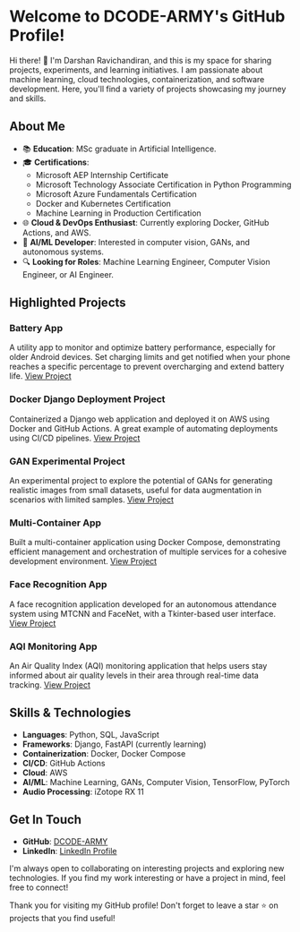 # **Welcome to DCODE-ARMY's GitHub Profile!**

Hi there! 👋 I'm Darshan Ravichandiran, and this is my space for sharing projects, experiments, and learning initiatives. I am passionate about machine learning, cloud technologies, containerization, and software development. Here, you'll find a variety of projects showcasing my journey and skills.

## **About Me**
- 📚 **Education**: MSc graduate in Artificial Intelligence.
- 🎓 **Certifications**: 
  - Microsoft AEP Internship Certificate
  - Microsoft Technology Associate Certification in Python Programming
  - Microsoft Azure Fundamentals Certification
  - Docker and Kubernetes Certification
  - Machine Learning in Production Certification
- 🌐 **Cloud & DevOps Enthusiast**: Currently exploring Docker, GitHub Actions, and AWS.
- 🤖 **AI/ML Developer**: Interested in computer vision, GANs, and autonomous systems.
- 🔍 **Looking for Roles**: Machine Learning Engineer, Computer Vision Engineer, or AI Engineer.

## **Highlighted Projects**
### **Battery App**
A utility app to monitor and optimize battery performance, especially for older Android devices. Set charging limits and get notified when your phone reaches a specific percentage to prevent overcharging and extend battery life.
[View Project](https://github.com/DCODE-ARMY/Battery-app)

### **Docker Django Deployment Project**
Containerized a Django web application and deployed it on AWS using Docker and GitHub Actions. A great example of automating deployments using CI/CD pipelines.
[View Project](https://github.com/DCODE-ARMY/Docker)

### **GAN Experimental Project**
An experimental project to explore the potential of GANs for generating realistic images from small datasets, useful for data augmentation in scenarios with limited samples.
[View Project](https://github.com/DCODE-ARMY/GAN)

### **Multi-Container App**
Built a multi-container application using Docker Compose, demonstrating efficient management and orchestration of multiple services for a cohesive development environment.
[View Project](https://github.com/DCODE-ARMY/Multi-Container-App)

### **Face Recognition App**
A face recognition application developed for an autonomous attendance system using MTCNN and FaceNet, with a Tkinter-based user interface.
[View Project](https://github.com/DCODE-ARMY/Face_Recognition)

### **AQI Monitoring App**
An Air Quality Index (AQI) monitoring application that helps users stay informed about air quality levels in their area through real-time data tracking.
[View Project](https://github.com/DCODE-ARMY/AQI)

## **Skills & Technologies**
- **Languages**: Python, SQL, JavaScript
- **Frameworks**: Django, FastAPI (currently learning)
- **Containerization**: Docker, Docker Compose
- **CI/CD**: GitHub Actions
- **Cloud**: AWS
- **AI/ML**: Machine Learning, GANs, Computer Vision, TensorFlow, PyTorch
- **Audio Processing**: iZotope RX 11

## **Get In Touch**
- **GitHub**: [DCODE-ARMY](https://github.com/DCODE-ARMY)
- **LinkedIn**: [LinkedIn Profile](https://www.linkedin.com/in/darshan-ravichandiran)

I'm always open to collaborating on interesting projects and exploring new technologies. If you find my work interesting or have a project in mind, feel free to connect!

Thank you for visiting my GitHub profile! Don't forget to leave a star ⭐ on projects that you find useful!

